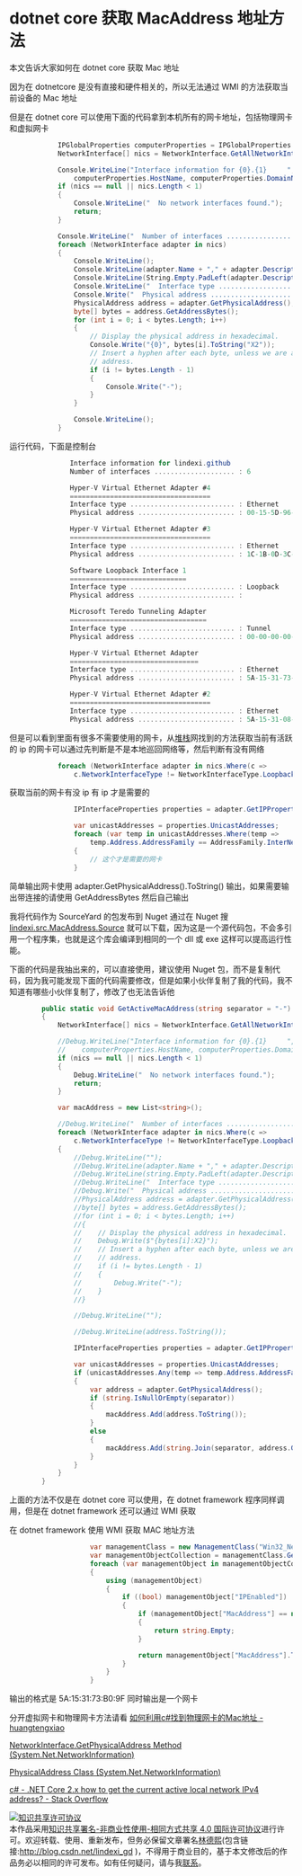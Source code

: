 
# dotnet core 获取 MacAddress 地址方法

本文告诉大家如何在 dotnet core 获取 Mac 地址

<!--more-->


<!-- CreateTime:2019/10/5 10:44:10 -->


因为在 dotnetcore 是没有直接和硬件相关的，所以无法通过 WMI 的方法获取当前设备的 Mac 地址

但是在 dotnet core 可以使用下面的代码拿到本机所有的网卡地址，包括物理网卡和虚拟网卡

```csharp
            IPGlobalProperties computerProperties = IPGlobalProperties.GetIPGlobalProperties();
            NetworkInterface[] nics = NetworkInterface.GetAllNetworkInterfaces();

            Console.WriteLine("Interface information for {0}.{1}     ",
                computerProperties.HostName, computerProperties.DomainName);
            if (nics == null || nics.Length < 1)
            {
                Console.WriteLine("  No network interfaces found.");
                return;
            }

            Console.WriteLine("  Number of interfaces .................... : {0}", nics.Length);
            foreach (NetworkInterface adapter in nics)
            {
                Console.WriteLine();
                Console.WriteLine(adapter.Name + "," + adapter.Description);
                Console.WriteLine(String.Empty.PadLeft(adapter.Description.Length, '='));
                Console.WriteLine("  Interface type .......................... : {0}", adapter.NetworkInterfaceType);
                Console.Write("  Physical address ........................ : ");
                PhysicalAddress address = adapter.GetPhysicalAddress();
                byte[] bytes = address.GetAddressBytes();
                for (int i = 0; i < bytes.Length; i++)
                {
                    // Display the physical address in hexadecimal.
                    Console.Write("{0}", bytes[i].ToString("X2"));
                    // Insert a hyphen after each byte, unless we are at the end of the 
                    // address.
                    if (i != bytes.Length - 1)
                    {
                        Console.Write("-");
                    }
                }

                Console.WriteLine();
            }
```

运行代码，下面是控制台

```csharp
               Interface information for lindexi.github
               Number of interfaces .................... : 6

               Hyper-V Virtual Ethernet Adapter #4
               ===================================
               Interface type .......................... : Ethernet
               Physical address ........................ : 00-15-5D-96-39-03

               Hyper-V Virtual Ethernet Adapter #3
               ===================================
               Interface type .......................... : Ethernet
               Physical address ........................ : 1C-1B-0D-3C-47-91

               Software Loopback Interface 1
               =============================
               Interface type .......................... : Loopback
               Physical address ........................ :

               Microsoft Teredo Tunneling Adapter
               ==================================
               Interface type .......................... : Tunnel
               Physical address ........................ : 00-00-00-00-00-00-00-E0

               Hyper-V Virtual Ethernet Adapter
               ================================
               Interface type .......................... : Ethernet
               Physical address ........................ : 5A-15-31-73-B0-9F

               Hyper-V Virtual Ethernet Adapter #2
               ===================================
               Interface type .......................... : Ethernet
               Physical address ........................ : 5A-15-31-08-13-B1
```

但是可以看到里面有很多不需要使用的网卡，从[堆栈](https://stackoverflow.com/a/50386894/6116637)网找到的方法获取当前有活跃的 ip 的网卡可以通过先判断是不是本地巡回网络等，然后判断有没有网络

```csharp
            foreach (NetworkInterface adapter in nics.Where(c =>
                c.NetworkInterfaceType != NetworkInterfaceType.Loopback && c.OperationalStatus == OperationalStatus.Up))
```

获取当前的网卡有没 ip 有 ip 才是需要的

```csharp
                IPInterfaceProperties properties = adapter.GetIPProperties();

                var unicastAddresses = properties.UnicastAddresses;
                foreach (var temp in unicastAddresses.Where(temp =>
                    temp.Address.AddressFamily == AddressFamily.InterNetwork))
                {
                    // 这个才是需要的网卡
                }
```

简单输出网卡使用 adapter.GetPhysicalAddress().ToString() 输出，如果需要输出带连接的请使用 GetAddressBytes 然后自己输出

我将代码作为 SourceYard 的包发布到 Nuget 通过在 Nuget 搜 [lindexi.src.MacAddress.Source](https://www.nuget.org/packages/lindexi.src.MacAddress.Source/ ) 就可以下载，因为这是一个源代码包，不会多引用一个程序集，也就是这个库会编译到相同的一个 dll 或 exe 这样可以提高运行性能。

下面的代码是我抽出来的，可以直接使用，建议使用 Nuget 包，而不是复制代码，因为我可能发现下面的代码需要修改，但是如果小伙伴复制了我的代码，我不知道有哪些小伙伴复制了，修改了也无法告诉他

```csharp
        public static void GetActiveMacAddress(string separator = "-")
        {
            NetworkInterface[] nics = NetworkInterface.GetAllNetworkInterfaces();

            //Debug.WriteLine("Interface information for {0}.{1}     ",
            //    computerProperties.HostName, computerProperties.DomainName);
            if (nics == null || nics.Length < 1)
            {
                Debug.WriteLine("  No network interfaces found.");
                return;
            }

            var macAddress = new List<string>();

            //Debug.WriteLine("  Number of interfaces .................... : {0}", nics.Length);
            foreach (NetworkInterface adapter in nics.Where(c =>
                c.NetworkInterfaceType != NetworkInterfaceType.Loopback && c.OperationalStatus == OperationalStatus.Up))
            {
                //Debug.WriteLine("");
                //Debug.WriteLine(adapter.Name + "," + adapter.Description);
                //Debug.WriteLine(string.Empty.PadLeft(adapter.Description.Length, '='));
                //Debug.WriteLine("  Interface type .......................... : {0}", adapter.NetworkInterfaceType);
                //Debug.Write("  Physical address ........................ : ");
                //PhysicalAddress address = adapter.GetPhysicalAddress();
                //byte[] bytes = address.GetAddressBytes();
                //for (int i = 0; i < bytes.Length; i++)
                //{
                //    // Display the physical address in hexadecimal.
                //    Debug.Write($"{bytes[i]:X2}");
                //    // Insert a hyphen after each byte, unless we are at the end of the 
                //    // address.
                //    if (i != bytes.Length - 1)
                //    {
                //        Debug.Write("-");
                //    }
                //}

                //Debug.WriteLine("");

                //Debug.WriteLine(address.ToString());

                IPInterfaceProperties properties = adapter.GetIPProperties();

                var unicastAddresses = properties.UnicastAddresses;
                if (unicastAddresses.Any(temp => temp.Address.AddressFamily == AddressFamily.InterNetwork))
                {
                    var address = adapter.GetPhysicalAddress();
                    if (string.IsNullOrEmpty(separator))
                    {
                        macAddress.Add(address.ToString());
                    }
                    else
                    {
                        macAddress.Add(string.Join(separator, address.GetAddressBytes()));
                    }
                }
            }
        }
```

上面的方法不仅是在 dotnet core 可以使用，在 dotnet framework 程序同样调用，但是在 dotnet framework 还可以通过 WMI 获取

在 dotnet framework 使用 WMI 获取 MAC 地址方法

```csharp
                    var managementClass = new ManagementClass("Win32_NetworkAdapterConfiguration");
                    var managementObjectCollection = managementClass.GetInstances();
                    foreach (var managementObject in managementObjectCollection.OfType<ManagementObject>())
                    {
                        using (managementObject)
                        {
                            if ((bool) managementObject["IPEnabled"])
                            {
                                if (managementObject["MacAddress"] == null)
                                {
                                    return string.Empty;
                                }

                                return managementObject["MacAddress"].ToString().ToUpper();
                            }
                        }
                    }
```

输出的格式是 5A:15:31:73:B0:9F 同时输出是一个网卡

分开虚拟网卡和物理网卡方法请看 [如何利用c#找到物理网卡的Mac地址 - huangtengxiao](https://huangtengxiao.gitee.io/post/%E4%B8%BA%E4%BB%80%E4%B9%88MessageBox%E4%BC%9A%E8%B7%91%E5%88%B0%E7%AA%97%E5%8F%A3%E4%B8%8B%E9%9D%A2.html )

[NetworkInterface.GetPhysicalAddress Method (System.Net.NetworkInformation)](https://docs.microsoft.com/en-us/dotnet/api/system.net.networkinformation.networkinterface.getphysicaladdress?view=netframework-4.7.2 )

[PhysicalAddress Class (System.Net.NetworkInformation)](https://docs.microsoft.com/en-us/dotnet/api/system.net.networkinformation.physicaladdress?view=netframework-4.7.2 )

[c# - .NET Core 2.x how to get the current active local network IPv4 address? - Stack Overflow](https://stackoverflow.com/questions/50386546/net-core-2-x-how-to-get-the-current-active-local-network-ipv4-address )





<a rel="license" href="http://creativecommons.org/licenses/by-nc-sa/4.0/"><img alt="知识共享许可协议" style="border-width:0" src="https://licensebuttons.net/l/by-nc-sa/4.0/88x31.png" /></a><br />本作品采用<a rel="license" href="http://creativecommons.org/licenses/by-nc-sa/4.0/">知识共享署名-非商业性使用-相同方式共享 4.0 国际许可协议</a>进行许可。欢迎转载、使用、重新发布，但务必保留文章署名[林德熙](http://blog.csdn.net/lindexi_gd)(包含链接:http://blog.csdn.net/lindexi_gd )，不得用于商业目的，基于本文修改后的作品务必以相同的许可发布。如有任何疑问，请与我[联系](mailto:lindexi_gd@163.com)。